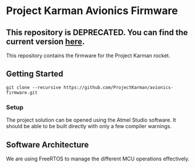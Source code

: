 # Project Karman Avionics Firmware
## This repository is DEPRECATED. You can find the current version [here](https://github.com/AIAANortheastern/karman-avionics).

This repository contains the firmware for the Project Karman rocket.

## Getting Started
```
git clone --recursive https://github.com/ProjectKarman/avionics-firmware.git
```

### Setup

The project solution can be opened using the Atmel Studio software. It should be able to be built directly with only a few compiler warnings.

## Software Architecture

We are using FreeRTOS to manage the different MCU operations effectively.
